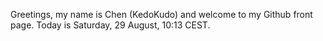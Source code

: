 Greetings, my name is Chen (KedoKudo) and welcome to my Github front page.  Today is Saturday, 29 August, 10:13 CEST.